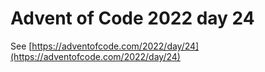 # Advent of Code 2022 day 24

See [https://adventofcode.com/2022/day/24](https://adventofcode.com/2022/day/24)
